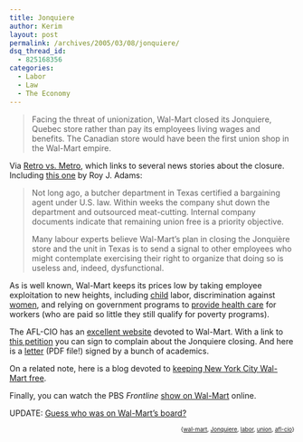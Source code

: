 ```yaml
---
title: Jonquiere
author: Kerim
layout: post
permalink: /archives/2005/03/08/jonquiere/
dsq_thread_id:
  - 825168356
categories:
  - Labor
  - Law
  - The Economy
---
```

> Facing the threat of unionization, Wal-Mart closed its Jonquiere, Quebec store rather than pay its employees living wages and benefits. The Canadian store would have been the first union shop in the Wal-Mart empire.

Via <a href="http://www.retrovsmetro.org/blog/id/395" onclick="_gaq.push(['_trackEvent', 'outbound-article', 'http://www.retrovsmetro.org/blog/id/395', 'Retro vs. Metro']);" >Retro vs. Metro</a>, which links to several news stories about the closure. Including <a href="http://www.thestar.com/NASApp/cs/ContentServer?pagename=thestar/Layout/Article_Type1&#038;c=Article&#038;cid=1108509011826&#038;call_pageid=968256290204&#038;col=968350116795" onclick="_gaq.push(['_trackEvent', 'outbound-article', 'http://www.thestar.com/NASApp/cs/ContentServer?pagename=thestar/Layout/Article_Type1&c=Article&cid=1108509011826&call_pageid=968256290204&col=968350116795', 'this one']);" >this one</a> by Roy J. Adams:

> Not long ago, a butcher department in Texas certified a bargaining agent under U.S. law. Within weeks the company shut down the department and outsourced meat-cutting. Internal company documents indicate that remaining union free is a priority objective.
> 
> Many labour experts believe Wal-Mart&#8217;s plan in closing the Jonquière store and the unit in Texas is to send a signal to other employees who might contemplate exercising their right to organize that doing so is useless and, indeed, dysfunctional.

As is well known, Wal-Mart keeps its prices low by taking employee exploitation to new heights, including <a href="http://test.oxus.net/archives/2005/02/15/child-labor/" onclick="_gaq.push(['_trackEvent', 'outbound-article', 'http://test.oxus.net/archives/2005/02/15/child-labor/', 'child']);" >child</a> labor, discrimination against <a href="http://www.walmartclass.com/" onclick="_gaq.push(['_trackEvent', 'outbound-article', 'http://www.walmartclass.com/', 'women']);" >women</a>, and relying on government programs to <a href="http://www.aflcio.org/corporateamerica/walmart/walmart_3a.cfm" onclick="_gaq.push(['_trackEvent', 'outbound-article', 'http://www.aflcio.org/corporateamerica/walmart/walmart_3a.cfm', 'provide health care']);" >provide health care</a> for workers (who are paid so little they still qualify for poverty programs).

The AFL-CIO has an <a href="http://www.aflcio.org/corporateamerica/walmart/main.cfm" onclick="_gaq.push(['_trackEvent', 'outbound-article', 'http://www.aflcio.org/corporateamerica/walmart/main.cfm', 'excellent website']);" >excellent website</a> devoted to Wal-Mart. With a link to <a href="http://www.unionvoice.org/campaign/walmart_accountable" onclick="_gaq.push(['_trackEvent', 'outbound-article', 'http://www.unionvoice.org/campaign/walmart_accountable', 'this petition']);" >this petition</a> you can sign to complain about the Jonquiere closing. And here is a <a href="http://www.aflcio.org/corporateamerica/walmart/upload/letter.pdf" onclick="_gaq.push(['_trackEvent','download','http://www.aflcio.org/corporateamerica/walmart/upload/letter.pdf']);" >letter</a> (PDF file!) signed by a bunch of academics.

On a related note, here is a blog devoted to <a href="http://walmartfreenyc.blogspot.com/" onclick="_gaq.push(['_trackEvent', 'outbound-article', 'http://walmartfreenyc.blogspot.com/', 'keeping New York City Wal-Mart free']);" >keeping New York City Wal-Mart free</a>.

Finally, you can watch the PBS *Frontline* <a href="http://technorati.com/tag/show on Wal-Mart" onclick="_gaq.push(['_trackEvent', 'outbound-article', 'http://technorati.com/tag/show on Wal-Mart', 'show on Wal-Mart']);"  rel="tag">show on Wal-Mart</a> online.

UPDATE: <a href="http://www.villagevoice.com/news/0021,harkavy,15052,5.html" onclick="_gaq.push(['_trackEvent', 'outbound-article', 'http://www.villagevoice.com/news/0021,harkavy,15052,5.html', 'Guess who was on Wal-Mart&#8217;s board?']);" >Guess who was on Wal-Mart&#8217;s board?</a>

<div style="text-align:right;">
  <span style="font-size:x-small;">{<a href="http://technorati.com/tag/wal-mart" onclick="_gaq.push(['_trackEvent', 'outbound-article', 'http://technorati.com/tag/wal-mart', 'wal-mart']);"  rel="tag">wal-mart</a>, <a href="http://technorati.com/tag/Jonquiere" onclick="_gaq.push(['_trackEvent', 'outbound-article', 'http://technorati.com/tag/Jonquiere', 'Jonquiere']);"  rel="tag">Jonquiere</a>, <a href="http://technorati.com/tag/labor" onclick="_gaq.push(['_trackEvent', 'outbound-article', 'http://technorati.com/tag/labor', 'labor']);"  rel="tag">labor</a>, <a href="http://technorati.com/tag/union" onclick="_gaq.push(['_trackEvent', 'outbound-article', 'http://technorati.com/tag/union', 'union']);"  rel="tag">union</a>, <a href="http://technorati.com/tag/afl-cio" onclick="_gaq.push(['_trackEvent', 'outbound-article', 'http://technorati.com/tag/afl-cio', 'afl-cio']);"  rel="tag">afl-cio</a>}</span>



